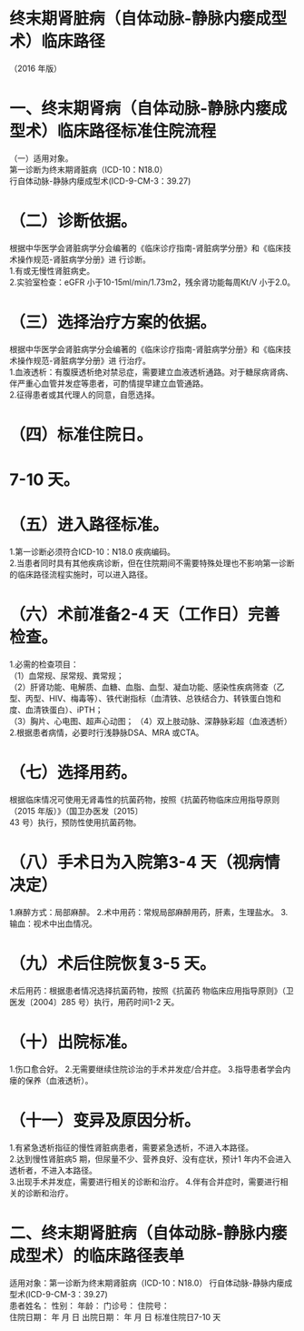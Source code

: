 # 终末期肾脏病（自体动脉-静脉内瘘成型术）临床路径  
（2016 年版）  
# 一、终末期肾病（自体动脉-静脉内瘘成型术）临床路径标准住院流程  
（一）适用对象。  
第一诊断为终末期肾脏病（ICD-10：N18.0）  
行自体动脉-静脉内瘘成型术(ICD-9-CM-3：39.27)  
# （二）诊断依据。  
根据中华医学会肾脏病学分会编著的《临床诊疗指南-肾脏病学分册》和《临床技术操作规范-肾脏病学分册》进 行诊断。  
1.有或无慢性肾脏病史。  
2.实验室检查：eGFR 小于10-15ml/min/1.73m2，残余肾功能每周Kt/V 小于2.0。  
# （三）选择治疗方案的依据。  
根据中华医学会肾脏病学分会编著的《临床诊疗指南-肾脏病学分册》和《临床技术操作规范-肾脏病学分册》进 行治疗。  
1.血液透析：有腹膜透析绝对禁忌症，需要建立血液透析通路。对于糖尿病肾病、伴严重心血管并发症等患者，可酌情提早建立血管通路。  
2.征得患者或其代理人的同意，自愿选择。  
# （四）标准住院日。  
# 7-10 天。  
# （五）进入路径标准。  
1.第一诊断必须符合ICD-10：N18.0 疾病编码。  
2.当患者同时具有其他疾病诊断，但在住院期间不需要特殊处理也不影响第一诊断的临床路径流程实施时，可以进入路径。  
# （六）术前准备2-4 天（工作日）完善检查。  
1.必需的检查项目：  
（1）血常规、尿常规、粪常规；  
（2）肝肾功能、电解质、血糖、血脂、血型、凝血功能、感染性疾病筛查（乙型、丙型、HIV、梅毒等）、铁代谢指标（血清铁、总铁结合力、转铁蛋白饱和度、血清铁蛋白）、iPTH；  
（3）胸片、心电图、超声心动图； （4）双上肢动脉、深静脉彩超（血液透析）2.根据患者病情，必要时行浅静脉DSA、MRA 或CTA。  
# （七）选择用药。  
根据临床情况可使用无肾毒性的抗菌药物，按照《抗菌药物临床应用指导原则（2015 年版）》（国卫办医发〔2015〕  
43 号）执行，预防性使用抗菌药物。  
# （八）手术日为入院第3-4 天（视病情决定）  
1.麻醉方式：局部麻醉。          2.术中用药：常规局部麻醉用药，肝素，生理盐水。 3.输血：视术中出血情况。  
# （九）术后住院恢复3-5 天。  
术后用药：根据患者情况选择抗菌药物，按照《抗菌药 物临床应用指导原则》（卫医发〔2004〕285 号）执行，用药时间1-2 天。  
# （十）出院标准。  
1.伤口愈合好。 2.无需要继续住院诊治的手术并发症/合并症。 3.指导患者学会内瘘的保养（血液透析）。  
# （十一）变异及原因分析。  
1.有紧急透析指征的慢性肾脏病患者，需要紧急透析，不进入本路径。  
2.达到慢性肾脏病5 期，但尿量不少、营养良好、没有症状，预计1 年内不会进入透析者，不进入本路径。  
3.出现手术并发症，需要进行相关的诊断和治疗。 4.伴有合并症时，需要进行相关的诊断和治疗。  
# 二、终末期肾脏病（自体动脉-静脉内瘘成型术）的临床路径表单  
适用对象：第一诊断为终末期肾脏病（ICD-10：N18.0） 行自体动脉-静脉内瘘成型术(ICD-9-CM-3：39.27)  
患者姓名：            性别：    年龄：      门诊号：        住院号：  
住院日期：     年  月  日   出院日期：     年  月  日   标准住院日7-10 天  
